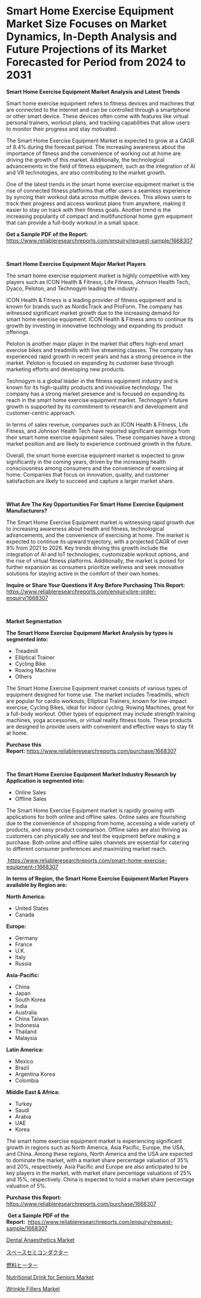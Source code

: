 <p><h1>Smart Home Exercise Equipment Market Size Focuses on Market Dynamics, In-Depth Analysis and Future Projections of its Market Forecasted for Period from 2024 to 2031</h1></p><p><strong>Smart Home Exercise Equipment Market Analysis and Latest Trends</strong></p>
<p><p>Smart home exercise equipment refers to fitness devices and machines that are connected to the internet and can be controlled through a smartphone or other smart device. These devices often come with features like virtual personal trainers, workout plans, and tracking capabilities that allow users to monitor their progress and stay motivated.</p><p>The Smart Home Exercise Equipment Market is expected to grow at a CAGR of 8.4% during the forecast period. The increasing awareness about the importance of fitness and the convenience of working out at home are driving the growth of this market. Additionally, the technological advancements in the field of fitness equipment, such as the integration of AI and VR technologies, are also contributing to the market growth.</p><p>One of the latest trends in the smart home exercise equipment market is the rise of connected fitness platforms that offer users a seamless experience by syncing their workout data across multiple devices. This allows users to track their progress and access workout plans from anywhere, making it easier to stay on track with their fitness goals. Another trend is the increasing popularity of compact and multifunctional home gym equipment that can provide a full-body workout in a small space.</p></p>
<p><strong>Get a Sample PDF of the Report:&nbsp;</strong> <a href="https://www.reliableresearchreports.com/enquiry/request-sample/1668307">https://www.reliableresearchreports.com/enquiry/request-sample/1668307</a></p>
<p>&nbsp;</p>
<p><strong>Smart Home Exercise Equipment Major Market Players</strong></p>
<p><p>The smart home exercise equipment market is highly competitive with key players such as ICON Health & Fitness, Life Fitness, Johnson Health Tech, Dyaco, Peloton, and Technogym leading the industry.</p><p>ICON Health & Fitness is a leading provider of fitness equipment and is known for brands such as NordicTrack and ProForm. The company has witnessed significant market growth due to the increasing demand for smart home exercise equipment. ICON Health & Fitness aims to continue its growth by investing in innovative technology and expanding its product offerings.</p><p>Peloton is another major player in the market that offers high-end smart exercise bikes and treadmills with live streaming classes. The company has experienced rapid growth in recent years and has a strong presence in the market. Peloton is focused on expanding its customer base through marketing efforts and developing new products.</p><p>Technogym is a global leader in the fitness equipment industry and is known for its high-quality products and innovative technology. The company has a strong market presence and is focused on expanding its reach in the smart home exercise equipment market. Technogym's future growth is supported by its commitment to research and development and customer-centric approach.</p><p>In terms of sales revenue, companies such as ICON Health & Fitness, Life Fitness, and Johnson Health Tech have reported significant earnings from their smart home exercise equipment sales. These companies have a strong market position and are likely to experience continued growth in the future.</p><p>Overall, the smart home exercise equipment market is expected to grow significantly in the coming years, driven by the increasing health consciousness among consumers and the convenience of exercising at home. Companies that focus on innovation, quality, and customer satisfaction are likely to succeed and capture a larger market share.</p></p>
<p>&nbsp;</p>
<p><strong>What Are The Key Opportunities For Smart Home Exercise Equipment Manufacturers?</strong></p>
<p><p>The Smart Home Exercise Equipment market is witnessing rapid growth due to increasing awareness about health and fitness, technological advancements, and the convenience of exercising at home. The market is expected to continue its upward trajectory, with a projected CAGR of over 9% from 2021 to 2026. Key trends driving this growth include the integration of AI and IoT technologies, customizable workout options, and the rise of virtual fitness platforms. Additionally, the market is poised for further expansion as consumers prioritize wellness and seek innovative solutions for staying active in the comfort of their own homes.</p></p>
<p><strong>Inquire or Share Your Questions If Any Before Purchasing This Report:</strong> <a href="https://www.reliableresearchreports.com/enquiry/pre-order-enquiry/1668307">https://www.reliableresearchreports.com/enquiry/pre-order-enquiry/1668307</a></p>
<p>&nbsp;</p>
<p><strong>Market Segmentation</strong></p>
<p><strong>The Smart Home Exercise Equipment Market Analysis by types is segmented into:</strong></p>
<p><ul><li>Treadmill</li><li>Elliptical Trainer</li><li>Cycling Bike</li><li>Rowing Machine</li><li>Others</li></ul></p>
<p><p>The Smart Home Exercise Equipment market consists of various types of equipment designed for home use. The market includes Treadmills, which are popular for cardio workouts; Elliptical Trainers, known for low-impact exercise; Cycling Bikes, ideal for indoor cycling; Rowing Machines, great for a full-body workout. Other types of equipment may include strength training machines, yoga accessories, or virtual reality fitness tools. These products are designed to provide users with convenient and effective ways to stay fit at home.</p></p>
<p><strong>Purchase this Report:&nbsp;</strong><a href="https://www.reliableresearchreports.com/purchase/1668307">https://www.reliableresearchreports.com/purchase/1668307</a></p>
<p>&nbsp;</p>
<p><strong>The Smart Home Exercise Equipment Market Industry Research by Application is segmented into:</strong></p>
<p><ul><li>Online Sales</li><li>Offline Sales</li></ul></p>
<p><p>The Smart Home Exercise Equipment market is rapidly growing with applications for both online and offline sales. Online sales are flourishing due to the convenience of shopping from home, accessing a wide variety of products, and easy product comparison. Offline sales are also thriving as customers can physically see and test the equipment before making a purchase. Both online and offline sales channels are essential for catering to different consumer preferences and maximizing market reach.</p></p>
<p><a href="https://www.reliableresearchreports.com/smart-home-exercise-equipment-r1668307">&nbsp;https://www.reliableresearchreports.com/smart-home-exercise-equipment-r1668307</a></p>
<p><strong>In terms of Region, the Smart Home Exercise Equipment Market Players available by Region are:</strong></p>
<p>
    <p> <strong> North America: </strong>
        <ul>
            <li>United States</li>
            <li>Canada</li>
        </ul>
        </p> 
    <p> <strong> Europe: </strong>
        <ul>
            <li>Germany</li>
            <li>France</li>
            <li>U.K.</li>
            <li>Italy</li>
            <li>Russia</li>
        </ul>
        </p> 
    <p> <strong> Asia-Pacific: </strong>
        <ul>
            <li>China</li>
            <li>Japan</li>
            <li>South Korea</li>
            <li>India</li>
            <li>Australia</li>
            <li>China Taiwan</li>
            <li>Indonesia</li>
            <li>Thailand</li>
            <li>Malaysia</li>
        </ul>
        </p> 
    <p> <strong> Latin America: </strong>
        <ul>
            <li>Mexico</li>
            <li>Brazil</li>
            <li>Argentina Korea</li>
            <li>Colombia</li>
        </ul>
        </p> 
    <p> <strong> Middle East & Africa: </strong>
        <ul>
            <li>Turkey</li>
            <li>Saudi</li>
            <li>Arabia</li>
            <li>UAE</li>
            <li>Korea</li>
        </ul>
    </p>
    </p>
<p><p>The smart home exercise equipment market is experiencing significant growth in regions such as North America, Asia Pacific, Europe, the USA, and China. Among these regions, North America and the USA are expected to dominate the market, with a market share percentage valuation of 35% and 20%, respectively. Asia Pacific and Europe are also anticipated to be key players in the market, with market share percentage valuations of 25% and 15%, respectively. China is expected to hold a market share percentage valuation of 5%.</p></p>
<p><strong>Purchase this Report: </strong><a href="https://www.reliableresearchreports.com/purchase/1668307">https://www.reliableresearchreports.com/purchase/1668307</a></p>
<p>&nbsp;<strong>Get a Sample PDF of the Report:&nbsp;&nbsp;</strong><a href="https://www.reliableresearchreports.com/enquiry/request-sample/1668307">https://www.reliableresearchreports.com/enquiry/request-sample/1668307</a></p>
<p><strong></strong></p>
<p><p><a href="https://www.linkedin.com/pulse/dental-anaesthetics-market-exploring-share-trends-future-growth-4cxyf">Dental Anaesthetics Market</a></p><p><a href="https://github.com/EstelWisozk1/Market-Research-Report-List-1/blob/main/696544453517.md">スペースセミコンダクター</a></p><p><a href="https://github.com/andym141978/Market-Research-Report-List-1/blob/main/759569953518.md">燃料ヒーター</a></p><p><a href="https://github.com/lubmix/Market-Research-Report-List-2/blob/main/nutritional-drink-for-seniors-market.md">Nutritional Drink for Seniors Market</a></p><p><a href="https://www.linkedin.com/pulse/wrinkle-fillers-market-outlook-industry-overview-forecast-av7pf">Wrinkle Fillers Market</a></p></p>